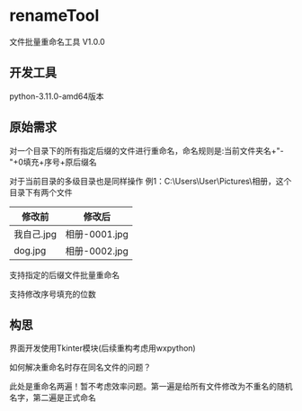 # renameTool
文件批量重命名工具 V1.0.0

## 开发工具
python-3.11.0-amd64版本

## 原始需求
对一个目录下的所有指定后缀的文件进行重命名，命名规则是:当前文件夹名+"-"+0填充+序号+原后缀名

对于当前目录的多级目录也是同样操作
例1：C:\Users\User\Pictures\相册，这个目录下有两个文件

修改前  | 修改后
 ------ | ------  
 我自己.jpg   | 相册-0001.jpg 
 dog.jpg   | 相册-0002.jpg 


支持指定的后缀文件批量重命名

支持修改序号填充的位数

## 构思
界面开发使用Tkinter模块(后续重构考虑用wxpython)

如何解决重命名时存在同名文件的问题？

此处是重命名两遍！暂不考虑效率问题。第一遍是给所有文件修改为不重名的随机名字，第二遍是正式命名





